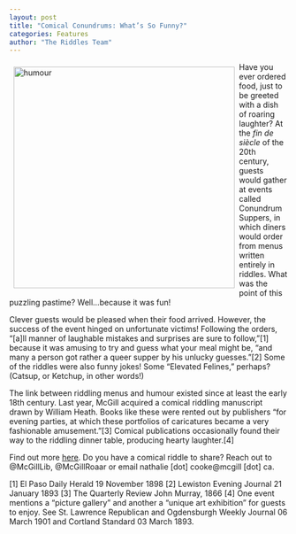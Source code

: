 ```yaml
---
layout: post
title: "Comical Conundrums: What’s So Funny?"
categories: Features
author: "The Riddles Team"
---
```


<div>
    <img
        src = "https://github.com/riddleproject/riddleproject.github.io/blob/master/assets/images/humour.jpeg"
        alt = "humour"
        style = "width: 400px; float:left; padding: 8px">
</div>


Have you ever ordered food, just to be greeted with a dish of roaring laughter? At the *fin de siècle* of the 20th century, guests would gather at events called Conundrum Suppers, in which diners would order from menus written entirely in riddles. What was the point of this puzzling pastime? Well…because it was fun!

Clever guests would be pleased when their food arrived. However, the success of the event hinged on unfortunate victims! Following the orders, “[a]ll manner of laughable mistakes and surprises are sure to follow,”[1] because it was amusing to try and guess what your meal might be, “and many a person got rather a queer supper by his unlucky guesses.”[2] Some of the riddles were also funny jokes! Some “Elevated Felines,” perhaps? (Catsup, or Ketchup, in other words!)

The link between riddling menus and humour existed since at least the early 18th century. Last year, McGill acquired a comical riddling manuscript drawn by William Heath. Books like these were rented out by publishers “for evening parties, at which these portfolios of caricatures became a very fashionable amusement.”[3] Comical publications occasionally found their way to the riddling dinner table, producing hearty laughter.[4]

Find out more [here](https://riddleproject.github.io/). Do you have a comical riddle to share? Reach out to @McGillLib, @McGillRoaar or email nathalie [dot] cooke@mcgill [dot] ca.

[1] El Paso Daily Herald 19 November 1898
[2] Lewiston Evening Journal 21 January 1893
[3] The Quarterly Review John Murray, 1866
[4] One event mentions a “picture gallery” and another a “unique art exhibition” for guests to enjoy. See St. Lawrence Republican and Ogdensburgh Weekly Journal 06 March 1901 and Cortland Standard 03 March 1893.
